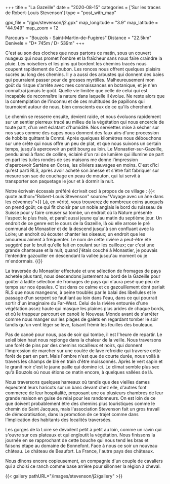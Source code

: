 +++
title = "La Gazeille"
date = "2020-08-15"
categories = ['Sur les traces de Robert-Louis Stevenson']
type = "post_with_map"

gpx_file = "/gpx/stevenson/j2.gpx"
map_longitude = "3.9"
map_latitude = "44.949"
map_zoom = 12

Parcours = "Bouzols - Saint-Martin-de-Fugères"
Distance = "22.5km"
Denivele = "D+ 745m / D- 539m"
+++

C'est au son des cloches que nous partons ce matin, sous un couvert nuageux qui nous promet l'ombre et la fraîcheur sans nous faire craindre la pluie. 
Les noisetiers et les pins qui bordent les chemins tracés nous coupent rapidement de Coubon. Les ronces nous offrent quelques plaisirs sucrés au long des chemins. Il y a aussi des arbustes qui donnent des baies qui pourraient passer pour de grosses myrtilles. Malheureusement mon goût du risque s'arrête avec mes connaissances en botanique, et je n'en connaîtrai jamais le goût. Quelle vie limitée que celle de celui qui est incapable de reconnaître la nature dans laquelle il évolue. Ne reste alors que la contemplation de l'inconnu et de ces multitudes de papillons qui tournoient autour de nous, bien conscients eux de ce qu'ils cherchent.

Le chemin se resserre ensuite, devient raide, et nous évoluons rapidement sur un sentier pierreux tracé au milieu de la végétation qui nous encercle de toute part, d'un vert éclatant d'humidité. Nos serviettes mise à sécher sur nos sacs comme des capes nous donnent des faux airs d'une procession de hobbits quittant la Comté.
Après quelques kilomètres nous débouchons sur une crête qui nous offre un peu de plat, et que nous suivons un certain temps, jusqu'à apercevoir un petit bourg au loin. Le Monastier-sur-Gazeille, pendu ainsi à flanc de colline, éclairé d'un rai de lumière qui illumine de part en part les tuiles rondes de ses maisons me donne l'impression d'apercevoir Sartène en Corse, les oliviers sauvages en moins. C'est d'ici qu'est parti RLS, après avoir acheté son ânesse et s'être fait fabriquer sur mesure son sac de couchage en peau de mouton, qui lui servit à transporter son paquetage le jour et à dormir la nuit.

Notre écrivain écossais préféré écrivait ceci à propos de ce village :
{{< quote author="Robert-Louis Stevenson" source="Voyage avec un âne dans les cévennes">}}
Là, en vérité, vous trouverez de nombreux coins auxquels on prend goût; ce qui fit choisir par un noble anglais le bord du ruisseau de Suisse pour y faire creuser sa tombe, un endroit où la Nature présente l'aspect le plus frais, et paraît aussi jeune qu'au matin du septième jour. Un endroit de ce genre est le cours de la Gazeille, là où elle arrose le pré communal de Monastier et de là descend jusqu'à son confluant avec la Loire; un endroit où écouter chanter les oiseaux; un endroit que les amoureux aiment à fréquenter. Le nom de cette rivière a peut-être été suggéré par le bruit qu'elle fait en coulant sur les cailloux; car c'est une grande chanteuse et la nuit, quand j'étais couché à Monastier, je pouvais l'entendre gazouiller en descendant la vallée jusqu'au moment où je m'endormais.
{{</quote>}}

La traversée du Monastier effectuée et une sélection de fromages de pays achetée plus tard, nous descendons justement au bord de la Gazeille pour goûter à ladite sélection de fromages de pays qui n'aura pesé que peu de temps sur nos épaules. C'est dans ce calme et ce gazouillement dont parlait RLS que nous mangeons, à peine troublés par le balai des libellules et le passage d'un serpent se faufilant au loin dans l'eau, dans ce qui pourrait sortir d'un imaginaire du Far-West. Celui de la rivière entourée d'une végétation assez haute qui masque les plaines plus arides de chaque bords, et où le trappeur parcourt en canoë le Nouveau Monde avant de s'arrêter comme nous manger sur les plages de galets en regardant tomber le soir tandis qu'un vent léger se lève, faisant frémir les feuilles des bouleaux.

Pas de canoë pour nous, pas de soir qui tombe, il est l'heure de repartir. Le soleil bien haut nous replonge dans la chaleur de la veille. Nous traversons une forêt de pins par des chemins rocailleux et noirs, qui donnent l'impression de marcher sur une coulée de lave refroidie qui traverse cette forêt de part en part. Mais l'ombre n'est que de courte durée, nous voilà à travers les champs de blé en train d'être moissonnés. Après le vert sapin et le granit noir c'est le jaune paille qui domine ici. Le climat semble plus sec qu'à Bouzols où nous étions ce matin encore, à quelques vallées de là.

Nous traversons quelques hameaux où tandis que des vieilles dames équeutent leurs haricots sur un banc devant chez elle, d'autres font commerce de leur hospitalité, proposant une ou plusieurs chambres de leur grande maison en guise de relai pour les randonneurs. On est loin de ce que doivent probablement être des chemins plus touristiques comme le chemin de Saint Jacques, mais l'association Stevenson fait un gros travail de démocratisation, dans la promotion de ce trajet comme dans l'implication des habitants des localités traversées.

Les gorges de la Loire se dévoilent petit à petit au loin, comme un ravin qui s'ouvre sur ces plateaux et qui engloutit la végétation. Nous finissons la journée en se rapprochant de cette bouche qui nous tend les bras et faisons étape au domaine de Bonnefont. Face à nous ce soir un nouveau château. Le château de Beaufort. La France, l'autre pays des châteaux.

Nous dînons encore copieusement, en compagnie d'un couple de cavaliers qui a choisi ce ranch comme base arrière pour sillonner la région à cheval.


{{< gallery pathURL="/images/stevenson/j2/gallery" >}}
